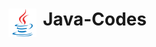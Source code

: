 # Java-Codes <img align="left" alt="java" width="45px" src="https://raw.githubusercontent.com/devicons/devicon/master/icons/java/java-original.svg" style="padding-right:10px;" />

